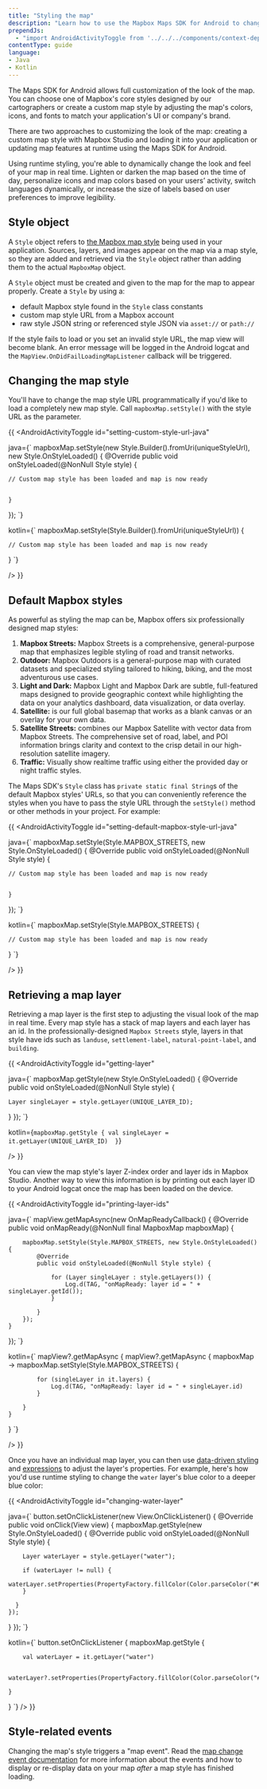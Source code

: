 ```yaml
---
title: "Styling the map"
description: "Learn how to use the Mapbox Maps SDK for Android to change your map style to a custom style or a pre-made style made by the talented Mapbox cartography team."
prependJs:
  - "import AndroidActivityToggle from '../../../components/context-dependent/android-activity-toggle';"
contentType: guide
language:
- Java
- Kotlin
---
```


The Maps SDK for Android allows full customization of the look of the map. You can choose one of Mapbox's core styles designed by our cartographers or create a custom map style by adjusting the map's colors, icons, and fonts to match your application's UI or company's brand.

There are two approaches to customizing the look of the map: creating a custom map style with Mapbox Studio and loading it into your application or updating map features at runtime using the Maps SDK for Android.

Using runtime styling, you're able to dynamically change the look and feel of your map in real time. Lighten or darken the map based on the time of day, personalize icons and map colors based on your users’ activity, switch languages dynamically, or increase the size of labels based on user preferences to improve legibility.

## Style object

A `Style` object refers to [the Mapbox map style](https://www.mapbox.com/help/define-style/) being used in your application. Sources, layers, and images appear on the map via a map style, so they are added and retrieved via the `Style` object rather than adding them to the actual `MapboxMap` object.

A `Style` object must be created and given to the map for the map to appear properly. Create a `Style` by using a:

- default Mapbox style found in the `Style` class constants
- custom map style URL from a Mapbox account
- raw style JSON string or referenced style JSON via `asset://` or `path://`

If the style fails to load or you set an invalid style URL, the map view will become blank. An error message will be logged in the Android logcat and the `MapView.OnDidFailLoadingMapListener` callback will be triggered.

## Changing the map style

You'll have to change the map style URL programmatically if you'd like to load a completely new map style. Call `mapboxMap.setStyle()` with the style URL as the parameter.

{{
<AndroidActivityToggle
  id="setting-custom-style-url-java"

java={`
mapboxMap.setStyle(new Style.Builder().fromUri(uniqueStyleUrl), new Style.OnStyleLoaded() {
	@Override
	public void onStyleLoaded(@NonNull Style style) {

	// Custom map style has been loaded and map is now ready


	}
});
`}

kotlin={`
mapboxMap.setStyle(Style.Builder().fromUri(uniqueStyleUrl)) {

	// Custom map style has been loaded and map is now ready

}
`}

/>
}}

## Default Mapbox styles

As powerful as styling the map can be, Mapbox offers six professionally designed map styles:

1. **Mapbox Streets:** Mapbox Streets is a comprehensive, general-purpose map that emphasizes legible styling of road and transit networks.
2. **Outdoor:** Mapbox Outdoors is a general-purpose map with curated datasets and specialized styling tailored to hiking, biking, and the most adventurous use cases.
3. **Light and Dark:** Mapbox Light and Mapbox Dark are subtle, full-featured maps designed to provide geographic context while highlighting the data on your analytics dashboard, data visualization, or data overlay.
4. **Satellite:** is our full global basemap that works as a blank canvas or an overlay for your own data.
5. **Satellite Streets:** combines our Mapbox Satellite with vector data from Mapbox Streets. The comprehensive set of road, label, and POI information brings clarity and context to the crisp detail in our high-resolution satellite imagery.
6. **Traffic:** Visually show realtime traffic using either the provided day or night traffic styles.

The Maps SDK's `Style` class has `private static final String`s of the default Mapbox styles' URLs, so that you can conveniently reference the styles when you have to pass the style URL through the `setStyle()` method or other methods in your project. For example:

{{
<AndroidActivityToggle
  id="setting-default-mapbox-style-url-java"

java={`
mapboxMap.setStyle(Style.MAPBOX_STREETS, new Style.OnStyleLoaded() {
	@Override
	public void onStyleLoaded(@NonNull Style style) {

	// Custom map style has been loaded and map is now ready


	}
});
`}

kotlin={`
mapboxMap.setStyle(Style.MAPBOX_STREETS) {

	// Custom map style has been loaded and map is now ready

}
`}

/>
}}


## Retrieving a map layer

Retrieving a map layer is the first step to adjusting the visual look of the map in real time. Every map style has a stack of map layers and each layer has an id. In the professionally-designed `Mapbox Streets` style, layers in that style have ids such as `landuse`, `settlement-label`, `natural-point-label`, and `building`.

{{
<AndroidActivityToggle
  id="getting-layer"

java={`
mapboxMap.getStyle(new Style.OnStyleLoaded() {
  @Override
  public void onStyleLoaded(@NonNull Style style) {
    
    Layer singleLayer = style.getLayer(UNIQUE_LAYER_ID);

  }
});
`}

kotlin={`
mapboxMap.getStyle {
	val singleLayer = it.getLayer(UNIQUE_LAYER_ID) 
}
`}

/>
}}

You can view the map style's layer Z-index order and layer ids in Mapbox Studio. Another way to view this information is by printing out each layer ID to your Android logcat once the map has been loaded on the device.

{{
<AndroidActivityToggle
  id="printing-layer-ids"

java={`
mapView.getMapAsync(new OnMapReadyCallback() {
@Override
	public void onMapReady(@NonNull final MapboxMap mapboxMap) {

		mapboxMap.setStyle(Style.MAPBOX_STREETS, new Style.OnStyleLoaded() {
			@Override
			public void onStyleLoaded(@NonNull Style style) {
	
				for (Layer singleLayer : style.getLayers()) {
					Log.d(TAG, "onMapReady: layer id = " + singleLayer.getId());
				}
	
			}
		});
	}
});
`}

kotlin={`
mapView?.getMapAsync {
	mapView?.getMapAsync { mapboxMap -> mapboxMap.setStyle(Style.MAPBOX_STREETS) {

			for (singleLayer in it.layers) {
				Log.d(TAG, "onMapReady: layer id = " + singleLayer.id)
			}
	
		}
	}
}
`}

/>
}}

Once you have an individual map layer, you can then use [data-driven styling](/android/maps/overview/data-driven-styling/) and [expressions](/android/maps/overview/expressions/) to adjust the layer's properties. For example, here's how you'd use runtime styling to change the `water` layer's blue color to a deeper blue color:

{{
<AndroidActivityToggle
  id="changing-water-layer"

java={`
button.setOnClickListener(new View.OnClickListener() {
  @Override
  public void onClick(View view) {
    mapboxMap.getStyle(new Style.OnStyleLoaded() {
      @Override
      public void onStyleLoaded(@NonNull Style style) {

        Layer waterLayer = style.getLayer("water");
        
        if (waterLayer != null) {
          waterLayer.setProperties(PropertyFactory.fillColor(Color.parseColor("#004f6b")));
        }
    
      }
    });
  }
});
`}

kotlin={`
button.setOnClickListener {
	mapboxMap.getStyle {
	    
	    val waterLayer = it.getLayer("water")
	
	    waterLayer?.setProperties(PropertyFactory.fillColor(Color.parseColor("#004f6b")))
	    
	}
}
`}
/>
}}

## Style-related events

Changing the map's style triggers a "map event". Read the [map change event documentation](https://docs.mapbox.com/android/maps/overview/events/#map-change-events) for more information about the events and how to display or re-display data on your map _after_ a map style has finished loading.